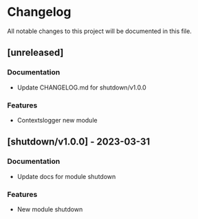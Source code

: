 # Changelog

All notable changes to this project will be documented in this file.

## [unreleased]

### Documentation

- Update CHANGELOG.md for shutdown/v1.0.0

### Features

- Contextslogger new module

## [shutdown/v1.0.0] - 2023-03-31

### Documentation

- Update docs for module shutdown

### Features

- New module shutdown

<!-- generated by git-cliff -->
